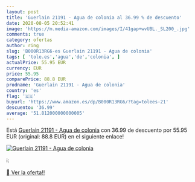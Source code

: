 ```yaml
---
layout: post
title: 'Guerlain 21191 - Agua de colonia al 36.99 % de descuento'
date: 2020-08-05 20:52:41
image: 'https://m.media-amazon.com/images/I/41gap+wvUBL._SL200_.jpg'
comments: true
category: ofertas
author: ring
slug: 'B000R13RG6-es Guerlain 21191 - Agua de colonia'
tags: [ 'tole.es','agua','de','colonia', ]
actualPrice: 55.95 EUR
currency: EUR
price: 55.95
comparePrice: 88.8 EUR
prodname: 'Guerlain 21191 - Agua de colonia'
country: 'es'
flag: '🇪🇸'
buyurl: 'https://www.amazon.es/dp/B000R13RG6/?tag=tolees-21'
descuento: '36.99'
average: '51.812000000000005'
---
```


Está [Guerlain 21191 - Agua de colonia](https://www.amazon.es/dp/B000R13RG6/?tag=tolees-21) con 36.99 de descuento por 55.95 EUR (original: 88.8 EUR) en el siguiente enlace!

[![Guerlain 21191 - Agua de colonia](https://m.media-amazon.com/images/I/41gap+wvUBL._SL200_.jpg)](https://www.amazon.es/dp/B000R13RG6/?tag=tolees-21)

ℹ️:


[🛒 Ver la oferta!!](https://www.amazon.es/dp/B000R13RG6/?tag=tolees-21)
